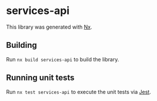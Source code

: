 # services-api

This library was generated with [Nx](https://nx.dev).

## Building

Run `nx build services-api` to build the library.

## Running unit tests

Run `nx test services-api` to execute the unit tests via [Jest](https://jestjs.io).
